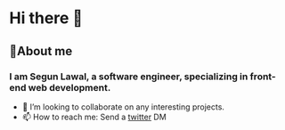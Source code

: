 # Hi there 👋

## 💬About me
### I am Segun Lawal, a software engineer, specializing in front-end web development.
- 👯 I’m looking to collaborate on any interesting projects.
- 📫 How to reach me: Send a [twitter](https://twitter.com/Segun__Lawal) DM
<!-- - ![<Twitter>](https://img.shields.io/badge/<Twitter>-<white>?style=for-the-badge&logo=<Twitter>&logoColor=<blue>) -->


<!--
**segunlawal/segunlawal** is a ✨ _special_ ✨ repository because its `README.md` (this file) appears on your GitHub profile.

Here are some ideas to get you started:

- 🔭 I’m currently working on ...
- 🌱 I’m currently learning ...
- 👯 I’m looking to collaborate on ...
- 🤔 I’m looking for help with ...
- 💬 Ask me about ...
- 📫 How to reach me: ...
- 😄 Pronouns: ...
- ⚡ Fun fact: ...
-->

